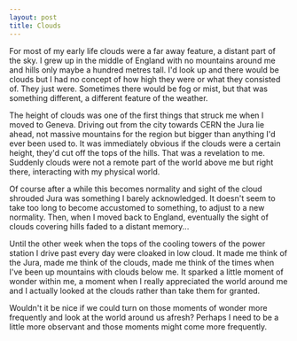 ```yaml
---
layout: post
title: Clouds 
---
```

For most of my early life clouds were a far away feature, a distant part of the sky. I grew up in the middle of England with no mountains around me and hills only maybe a hundred metres tall. I'd look up and there would be clouds but I had no concept of how high they were or what they consisted of. They just were. Sometimes there would be fog or mist, but that was something different, a different feature of the weather.

The height of clouds was one of the first things that struck me when I moved to Geneva. Driving out from the city towards CERN the Jura lie ahead, not massive mountains for the region but bigger than anything I'd ever been used to. It was immediately obvious if the clouds were a certain height, they'd cut off the tops of the hills. That was a revelation to me. Suddenly clouds were not a remote part of the world above me but right there, interacting with my physical world.

Of course after a while this becomes normality and sight of the cloud shrouded Jura was something I barely acknowledged. It doesn't seem to take too long to become accustomed to something, to adjust to a new normality. Then, when I moved back to England, eventually the sight of clouds covering hills faded to a distant memory...

Until the other week when the tops of the cooling towers of the power station I drive past every day were cloaked in low cloud. It made me think of the Jura, made me think of the clouds, made me think of the times when I've been up mountains with clouds below me. It sparked a little moment of wonder within me, a moment when I really appreciated the world around me and I actually looked at the clouds rather than take them for granted.

Wouldn't it be nice if we could turn on those moments of wonder more frequently and look at the world around us afresh? Perhaps I need to be a little more observant and those moments might come more frequently.


